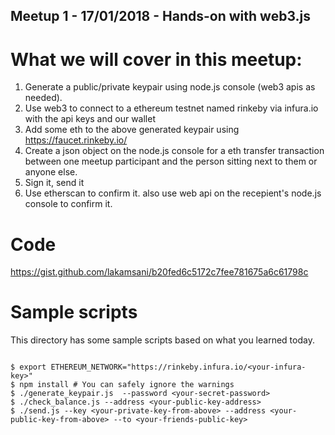 ## Meetup 1 - 17/01/2018 - Hands-on with web3.js

# What we will cover in this meetup:

1. Generate a public/private keypair using node.js console (web3 apis as needed).
2. Use web3 to connect to a ethereum testnet named rinkeby via infura.io with the api keys and our wallet 
3. Add some eth to the above generated keypair using https://faucet.rinkeby.io/
4. Create a json object on the node.js console for a eth transfer transaction between one meetup participant and the person sitting next to them or anyone else.
5. Sign it, send it
6. Use etherscan to confirm it. also use web api on the recepient's node.js console to confirm it.

# Code

https://gist.github.com/lakamsani/b20fed6c5172c7fee781675a6c61798c

# Sample scripts

This directory has some sample scripts based on what you learned today.

```shell

$ export ETHEREUM_NETWORK="https://rinkeby.infura.io/<your-infura-key>"
$ npm install # You can safely ignore the warnings
$ ./generate_keypair.js  --password <your-secret-password>
$ ./check_balance.js --address <your-public-key-address>
$ ./send.js --key <your-private-key-from-above> --address <your-public-key-from-above> --to <your-friends-public-key>

```

